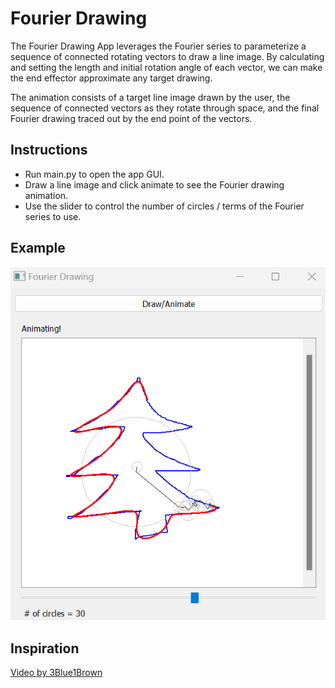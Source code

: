 # Fourier Drawing

The Fourier Drawing App leverages the Fourier series to parameterize a sequence of connected rotating vectors to draw a line image. By calculating and setting the length and initial rotation angle of each vector, we can make the end effector approximate any target drawing.

The animation consists of a target line image drawn by the user, the sequence of connected vectors as they rotate through space, and the final Fourier drawing traced out by the end point of the vectors.

## Instructions

- Run main.py to open the app GUI.
- Draw a line image and click animate to see the Fourier drawing animation.
- Use the slider to control the number of circles / terms of the Fourier series to use.

## Example
![App Demo](app_demo.png)

## Inspiration
[Video by 3Blue1Brown](https://www.youtube.com/shorts/qmNtSq2e5eM)